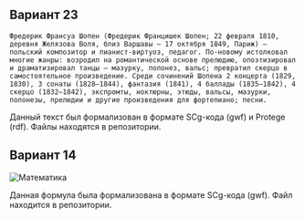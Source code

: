 ## Вариант 23

```Фредерик Франсуа Шопен (Фредерик Францишек Шопен; 22 февраля 1810, деревня Желязова Воля, близ Варшавы — 17 октября 1849, Париж) — польский композитор и пианист-виртуоз, педагог. По-новому истолковал многие жанры: возродил на романтической основе прелюдию, опоэтизировал и драматизировал танцы — мазурку, полонез, вальс; превратил скерцо в самостоятельное произведение. Среди сочинений Шопена 2 концерта (1829, 1830), 3 сонаты (1828—1844), фантазия (1841), 4 баллады (1835—1842), 4 скерцо (1832—1842), экспромты, ноктюрны, этюды, вальсы, мазурки, полонезы, прелюдии и другие произведения для фортепиано; песни.```

Данный текст был формализован в формате SCg-кода (gwf) и Protege (rdf). Файлы находятся в репозитории.

## Вариант 14

![Математика](14.png)

Данная формула была формализована в формате SCg-кода (gwf). Файл находится в репозитории.